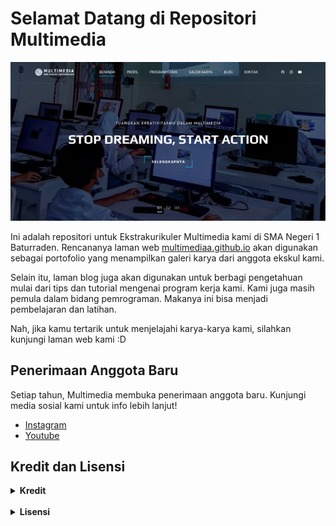 # Selamat Datang di Repositori Multimedia

![**README**](./img/readme.JPG)

Ini adalah repositori untuk Ekstrakurikuler Multimedia kami di SMA Negeri 1 Baturraden. Rencananya laman web [multimediaa.github.io](https://multimediaa.github.io) akan digunakan sebagai portofolio yang menampilkan galeri karya dari anggota ekskul kami.

Selain itu, laman blog juga akan digunakan untuk berbagi pengetahuan mulai dari tips dan tutorial mengenai program kerja kami. Kami juga masih pemula dalam bidang pemrograman. Makanya ini bisa menjadi pembelajaran dan latihan.

Nah, jika kamu tertarik untuk menjelajahi karya-karya kami, silahkan kunjungi laman web kami :D


## Penerimaan Anggota Baru

Setiap tahun, Multimedia membuka penerimaan anggota baru. Kunjungi media sosial kami untuk info lebih lanjut!

- [Instagram](https://www.instagram.com/multimedia_smabara/)
- [Youtube](https://www.youtube.com/@multimediasmabara7785)


## Kredit dan Lisensi

<details>
  <summary><strong>Kredit</strong></summary>

* Videograph by [Colorlib](https://colorlib.com).
* Penggunaan Icons: 
[Flaticon](https://www.flaticon.com),
[Elegant Icons](https://www.elegantthemes.com/blog/resources/elegant-icon-font), dan
[Font Awesome](https://fontawesome.com).
</details>
<br />
<details>
  <summary><strong>Lisensi</strong></summary>
  Kami menggunakan template Videograph yang diunduh secara gratis di <a href="https://themewagon.com/license">ThemeWagon</a> dan dapat digunakan untuk keperluan pribadi & komersial.
</details>